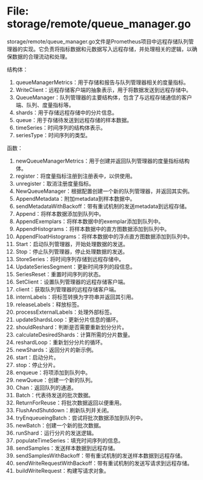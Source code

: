 # File: storage/remote/queue_manager.go

storage/remote/queue_manager.go文件是Prometheus项目中远程存储队列管理器的实现。它负责将指标数据和元数据写入远程存储，并处理相关的逻辑，以确保数据的合理流动和处理。

结构体：

1. queueManagerMetrics：用于存储和报告与队列管理器相关的度量指标。
2. WriteClient：远程存储客户端的抽象表示，用于将数据发送到远程存储中。
3. QueueManager：队列管理器的主要结构体，包含了与远程存储通信的客户端、队列、度量指标等。
4. shards：用于存储远程存储中的分片信息。
5. queue：用于存储待发送到远程存储的样本数据。
6. timeSeries：时间序列的结构体表示。
7. seriesType：时间序列的类型。

函数：

1. newQueueManagerMetrics：用于创建并返回队列管理器的度量指标结构体。
2. register：将度量指标注册到注册表中，以供使用。
3. unregister：取消注册度量指标。
4. NewQueueManager：根据配置创建一个新的队列管理器，并返回其实例。
5. AppendMetadata：附加metadata到样本数据中。
6. sendMetadataWithBackoff：带有重试机制的发送metadata到远程存储。
7. Append：将样本数据添加到队列中。
8. AppendExemplars：将样本数据中的exemplar添加到队列中。
9. AppendHistograms：将样本数据中的直方图数据添加到队列中。
10. AppendFloatHistograms：将样本数据中的浮点直方图数据添加到队列中。
11. Start：启动队列管理器，开始处理数据的发送。
12. Stop：停止队列管理器，停止处理数据的发送。
13. StoreSeries：将时间序列存储到远程存储中。
14. UpdateSeriesSegment：更新时间序列的段信息。
15. SeriesReset：重置时间序列的状态。
16. SetClient：设置队列管理器的远程存储客户端。
17. client：获取队列管理器的远程存储客户端。
18. internLabels：将标签转换为字符串并返回其引用。
19. releaseLabels：释放标签。
20. processExternalLabels：处理外部标签。
21. updateShardsLoop：更新分片信息的循环。
22. shouldReshard：判断是否需要重新划分分片。
23. calculateDesiredShards：计算所需的分片数量。
24. reshardLoop：重新划分分片的循环。
25. newShards：返回分片的新示例。
26. start：启动分片。
27. stop：停止分片。
28. enqueue：将项添加到队列中。
29. newQueue：创建一个新的队列。
30. Chan：返回队列的通道。
31. Batch：代表待发送的批次数据。
32. ReturnForReuse：将批次数据返回以便重用。
33. FlushAndShutdown：刷新队列并关闭。
34. tryEnqueueingBatch：尝试将批次数据添加到队列中。
35. newBatch：创建一个新的批次数据。
36. runShard：运行分片的发送逻辑。
37. populateTimeSeries：填充时间序列的信息。
38. sendSamples：发送样本数据到远程存储。
39. sendSamplesWithBackoff：带有重试机制的发送样本数据到远程存储。
40. sendWriteRequestWithBackoff：带有重试机制的发送写请求到远程存储。
41. buildWriteRequest：构建写请求对象。

